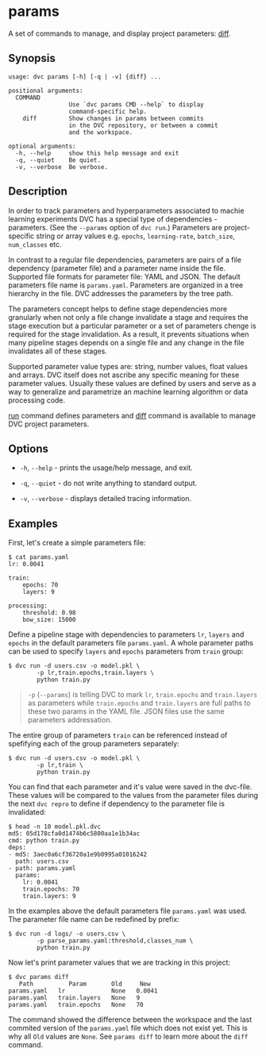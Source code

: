 # params

A set of commands to manage, and display project parameters:
[diff](/doc/command-reference/params/diff).

## Synopsis

```usage
usage: dvc params [-h] [-q | -v] {diff} ...

positional arguments:
  COMMAND
                 Use `dvc params CMD --help` to display
                 command-specific help.
    diff         Show changes in params between commits
                 in the DVC repository, or between a commit
                 and the workspace.

optional arguments:
  -h, --help     show this help message and exit
  -q, --quiet    Be quiet.
  -v, --verbose  Be verbose.
```

## Description

In order to track parameters and hyperparameters associated to machie learning
experiments DVC has a special type of <abbr>dependencies</abbr> - parameters.
(See the `--params` option of `dvc run`.) Parameters are project-specific string
or array values e.g. `epochs`, `learning-rate`, `batch_size`, `num_classes` etc.

In contrast to a regular file <abbr>dependencies</abbr>, parameters are pairs of
a file dependency (parameter file) and a parameter name inside the file.
Supported file formats for parameter file: YAML and JSON. The default parameters
file name is `params.yaml`. Parameters are organized in a tree hierarchy in the
file. DVC addresses the parameters by the tree path.

The parameters concept helps to define stage dependencies more granularly when
not only a file change invalidate a stage and requires the stage execution but a
particular parameter or a set of parameters chenge is required for the stage
invalidation. As a result, it prevents situations when many pipeline stages
depends on a single file and any change in the file invalidates all of these
stages.

Supported parameter value types are: string, number values, float values and
arrays. DVC itself does not ascribe any specific meaning for these parameter
values. Usually these values are defined by users and serve as a way to
generalize and parametrize an machine learning algorithm or data processing
code.

[run](/doc/command-reference/run) command defines parameters and
[diff](/doc/command-reference/params/diff) command is available to manage
<abbr>DVC project</abbr> parameters.

## Options

- `-h`, `--help` - prints the usage/help message, and exit.

- `-q`, `--quiet` - do not write anything to standard output.

- `-v`, `--verbose` - displays detailed tracing information.

## Examples

First, let's create a simple parameters file:

```dvc
$ cat params.yaml
lr: 0.0041

train:
    epochs: 70
    layers: 9

processing:
    threshold: 0.98
    bow_size: 15000
```

Define a pipeline stage with dependencies to parameters `lr`, `layers` and
`epochs` in the default parameters file `params.yaml`. A whole parameter paths
can be used to specify `layers` and `epochs` parameters from `train` group:

```dvc
$ dvc run -d users.csv -o model.pkl \
        -p lr,train.epochs,train.layers \
        python train.py
```

> `-p` (`--params`) is telling DVC to mark `lr`, `train.epochs` and
> `train.layers` as parameters while `train.epochs` and `train.layers` are full
> paths to these two params in the YAML file. JSON files use the same parameters
> addressation.

The entire group of parameters `train` can be referenced instead of spefifying
each of the group parameters separately:

```dvc
$ dvc run -d users.csv -o model.pkl \
        -p lr,train \
        python train.py
```

You can find that each parameter and it's value were saved in the dvc-file.
These values will be compared to the values from the parameter files during the
next `dvc repro` to define if dependency to the parameter file is invalidated:

```dvc
$ head -n 10 model.pkl.dvc
md5: 05d178cfa0d1474b6c5800aa1e1b34ac
cmd: python train.py
deps:
- md5: 3aec0a6cf36720a1e9b0995a01016242
  path: users.csv
- path: params.yaml
  params:
    lr: 0.0041
    train.epochs: 70
    train.layers: 9
```

In the examples above the default parameters file `params.yaml` was used. The
parameter file name can be redefined by prefix:

```dvc
$ dvc run -d logs/ -o users.csv \
        -p parse_params.yaml:threshold,classes_num \
        python train.py
```

Now let's print parameter values that we are tracking in this
<abbr>project</abbr>:

```dvc
$ dvc params diff
   Path          Param       Old     New
params.yaml   lr             None   0.0041
params.yaml   train.layers   None   9
params.yaml   train.epochs   None   70
```

The command showed the difference between the workspace and the last commited
version of the `params.yaml` file which does not exist yet. This is why all
`Old` values are `None`. See `params diff` to learn more about the `diff`
command.
